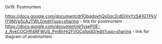 0x19. Postmortem

https://docs.google.com/document/d/1ObgdovhQs0qc2rdDiVxYzSA1GTPkVlY9NVpScAJTWL0/edit?usp=sharing - link for postmortem
https://docs.google.com/document/d/1yseP0E-z_RvkCOCHfI4RFWUS_PmRjrHj2FVGCsfpld0/edit?usp=sharing - link for diagram of postmortem

